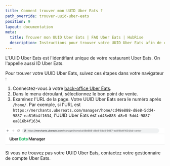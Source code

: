 ```yaml
---
title: Comment trouver mon UUID Uber Eats ?
path_override: trouver-uuid-uber-eats
position: 9
layout: documentation
meta:
  title: Trouver mon UUID Uber Eats | FAQ Uber Eats | HubRise
  description: Instructions pour trouver votre UUID Uber Eats afin de connecter votre restaurant et commencer à recevoir des commandes dans HubRise.
---
```


L'UUID Uber Eats est l'identifiant unique de votre restaurant Uber Eats. On l'appelle aussi ID Uber Eats.

Pour trouver votre UUID Uber Eats, suivez ces étapes dans votre navigateur :

1. Connectez-vous à votre [back-office Uber Eats](https://merchants.ubereats.com).
2. Dans le menu déroulant, sélectionnez le bon point de vente.
3. Examinez l'URL de la page. Votre UUID Uber Eats sera le numéro après `/home/`. Par exemple, si l'URL est `https://merchants.ubereats.com/manager/home/cd48e888-d8e8-5dd4-9887-ea816b4f1634`, l'UUID Uber Eats est `cd48e888-d8e8-5dd4-9887-ea816b4f1634`.

![UUID Uber Eats dans l'URL du back-office Uber Eats](./images/024-2x-uber-eats-uuid.png)

Si vous ne trouvez pas votre UUID Uber Eats, contactez votre gestionnaire de compte Uber Eats.
